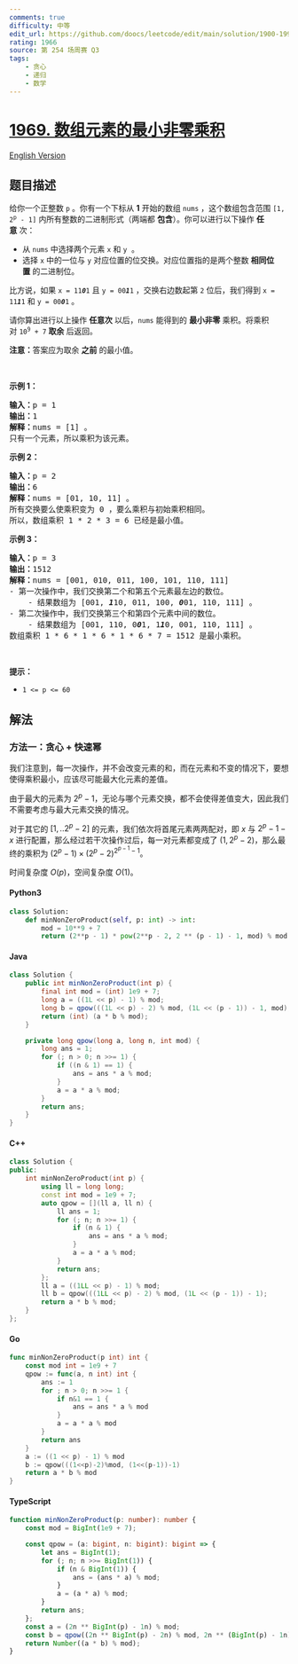 ```yaml
---
comments: true
difficulty: 中等
edit_url: https://github.com/doocs/leetcode/edit/main/solution/1900-1999/1969.Minimum%20Non-Zero%20Product%20of%20the%20Array%20Elements/README.md
rating: 1966
source: 第 254 场周赛 Q3
tags:
    - 贪心
    - 递归
    - 数学
---
```


<!-- problem:start -->

# [1969. 数组元素的最小非零乘积](https://leetcode.cn/problems/minimum-non-zero-product-of-the-array-elements)

[English Version](/solution/1900-1999/1969.Minimum%20Non-Zero%20Product%20of%20the%20Array%20Elements/README_EN.md)

## 题目描述

<!-- description:start -->

<p>给你一个正整数&nbsp;<code>p</code>&nbsp;。你有一个下标从 <strong>1</strong>&nbsp;开始的数组&nbsp;<code>nums</code>&nbsp;，这个数组包含范围&nbsp;<code>[1, 2<sup>p</sup> - 1]</code>&nbsp;内所有整数的二进制形式（两端都 <strong>包含</strong>）。你可以进行以下操作 <strong>任意</strong>&nbsp;次：</p>

<ul>
	<li>从 <code>nums</code>&nbsp;中选择两个元素&nbsp;<code>x</code>&nbsp;和&nbsp;<code>y</code>&nbsp; 。</li>
	<li>选择 <code>x</code>&nbsp;中的一位与 <code>y</code>&nbsp;对应位置的位交换。对应位置指的是两个整数 <strong>相同位置</strong>&nbsp;的二进制位。</li>
</ul>

<p>比方说，如果&nbsp;<code>x = 11<em><strong>0</strong></em>1</code>&nbsp;且&nbsp;<code>y = 00<em><strong>1</strong></em>1</code>&nbsp;，交换右边数起第 <code>2</code>&nbsp;位后，我们得到&nbsp;<code>x = 11<em><strong>1</strong></em>1</code> 和&nbsp;<code>y = 00<em><strong>0</strong></em>1</code>&nbsp;。</p>

<p>请你算出进行以上操作 <strong>任意次</strong>&nbsp;以后，<code>nums</code>&nbsp;能得到的 <strong>最小非零</strong>&nbsp;乘积。将乘积对<em>&nbsp;</em><code>10<sup>9</sup> + 7</code>&nbsp;<strong>取余</strong> 后返回。</p>

<p><strong>注意：</strong>答案应为取余 <strong>之前</strong>&nbsp;的最小值。</p>

<p>&nbsp;</p>

<p><strong>示例 1：</strong></p>

<pre>
<b>输入：</b>p = 1
<b>输出：</b>1
<b>解释：</b>nums = [1] 。
只有一个元素，所以乘积为该元素。
</pre>

<p><strong>示例 2：</strong></p>

<pre>
<b>输入：</b>p = 2
<b>输出：</b>6
<b>解释：</b>nums = [01, 10, 11] 。
所有交换要么使乘积变为 0 ，要么乘积与初始乘积相同。
所以，数组乘积 1 * 2 * 3 = 6 已经是最小值。
</pre>

<p><strong>示例 3：</strong></p>

<pre>
<b>输入：</b>p = 3
<b>输出：</b>1512
<b>解释：</b>nums = [001, 010, 011, 100, 101, 110, 111]
- 第一次操作中，我们交换第二个和第五个元素最左边的数位。
    - 结果数组为 [001, <em><strong>1</strong></em>10, 011, 100, <em><strong>0</strong></em>01, 110, 111] 。
- 第二次操作中，我们交换第三个和第四个元素中间的数位。
    - 结果数组为 [001, 110, 0<em><strong>0</strong></em>1, 1<em><strong>1</strong></em>0, 001, 110, 111] 。
数组乘积 1 * 6 * 1 * 6 * 1 * 6 * 7 = 1512 是最小乘积。
</pre>

<p>&nbsp;</p>

<p><strong>提示：</strong></p>

<ul>
	<li><code>1 &lt;= p &lt;= 60</code></li>
</ul>

<!-- description:end -->

## 解法

<!-- solution:start -->

### 方法一：贪心 + 快速幂

我们注意到，每一次操作，并不会改变元素的和，而在元素和不变的情况下，要想使得乘积最小，应该尽可能最大化元素的差值。

由于最大的元素为 $2^p - 1$，无论与哪个元素交换，都不会使得差值变大，因此我们不需要考虑与最大元素交换的情况。

对于其它的 $[1,..2^p-2]$ 的元素，我们依次将首尾元素两两配对，即 $x$ 与 $2^p-1-x$ 进行配置，那么经过若干次操作过后，每一对元素都变成了 $(1, 2^p-2)$，那么最终的乘积为 $(2^p-1) \times (2^p-2)^{2^{p-1}-1}$。

时间复杂度 $O(p)$，空间复杂度 $O(1)$。

<!-- tabs:start -->

#### Python3

```python
class Solution:
    def minNonZeroProduct(self, p: int) -> int:
        mod = 10**9 + 7
        return (2**p - 1) * pow(2**p - 2, 2 ** (p - 1) - 1, mod) % mod
```

#### Java

```java
class Solution {
    public int minNonZeroProduct(int p) {
        final int mod = (int) 1e9 + 7;
        long a = ((1L << p) - 1) % mod;
        long b = qpow(((1L << p) - 2) % mod, (1L << (p - 1)) - 1, mod);
        return (int) (a * b % mod);
    }

    private long qpow(long a, long n, int mod) {
        long ans = 1;
        for (; n > 0; n >>= 1) {
            if ((n & 1) == 1) {
                ans = ans * a % mod;
            }
            a = a * a % mod;
        }
        return ans;
    }
}
```

#### C++

```cpp
class Solution {
public:
    int minNonZeroProduct(int p) {
        using ll = long long;
        const int mod = 1e9 + 7;
        auto qpow = [](ll a, ll n) {
            ll ans = 1;
            for (; n; n >>= 1) {
                if (n & 1) {
                    ans = ans * a % mod;
                }
                a = a * a % mod;
            }
            return ans;
        };
        ll a = ((1LL << p) - 1) % mod;
        ll b = qpow(((1LL << p) - 2) % mod, (1L << (p - 1)) - 1);
        return a * b % mod;
    }
};
```

#### Go

```go
func minNonZeroProduct(p int) int {
	const mod int = 1e9 + 7
	qpow := func(a, n int) int {
		ans := 1
		for ; n > 0; n >>= 1 {
			if n&1 == 1 {
				ans = ans * a % mod
			}
			a = a * a % mod
		}
		return ans
	}
	a := ((1 << p) - 1) % mod
	b := qpow(((1<<p)-2)%mod, (1<<(p-1))-1)
	return a * b % mod
}
```

#### TypeScript

```ts
function minNonZeroProduct(p: number): number {
    const mod = BigInt(1e9 + 7);

    const qpow = (a: bigint, n: bigint): bigint => {
        let ans = BigInt(1);
        for (; n; n >>= BigInt(1)) {
            if (n & BigInt(1)) {
                ans = (ans * a) % mod;
            }
            a = (a * a) % mod;
        }
        return ans;
    };
    const a = (2n ** BigInt(p) - 1n) % mod;
    const b = qpow((2n ** BigInt(p) - 2n) % mod, 2n ** (BigInt(p) - 1n) - 1n);
    return Number((a * b) % mod);
}
```

<!-- tabs:end -->

<!-- solution:end -->

<!-- problem:end -->
